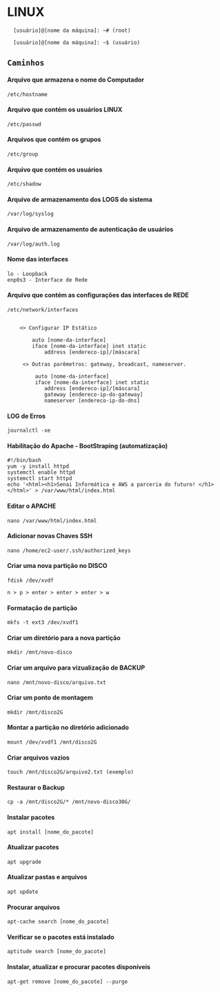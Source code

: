 # LINUX
```
  [usuário]@[nome da máquina]: ~# (root)
  
  [usuário]@[nome da máquina]: ~$ (usuário)
```

## `Caminhos`
#### Arquivo que armazena o nome do Computador 
```
/etc/hostname
``` 

#### Arquivo que contém os usuários LINUX 
```
/etc/passwd
```


#### Arquivos que contém os grupos
```
/etc/group
```


#### Arquivo que contém os usuários 
```
/etc/shadow 
```

#### Arquivo de armazenamento dos LOGS do sistema
```
/var/log/syslog 
```

#### Arquivo de armazenamento de autenticação de usuários 
```
/var/log/auth.log
```

#### Nome das interfaces
```
lo - Loopback
enp0s3 - Interface de Rede
```

#### Arquivo que contém as configurações das interfaces de REDE
```
/etc/network/interfaces


    <> Configurar IP Estático

        auto [nome-da-interface]
        iface [nome-da-interface] inet static
            address [endereco-ip]/[máscara]

     <> Outras parêmetros: gateway, broadcast, nameserver.

         auto [nome-da-interface]
         iface [nome-da-interface] inet static
            address [endereco-ip]/[máscara]
            gateway [endereco-ip-do-gateway]
            nameserver [endereco-ip-do-dns]

```

#### LOG de Erros
```
journalctl -xe
```

#### Habilitação do Apache - BootStraping (automatização)
```
#!/bin/bash
yum -y install httpd
systemctl enable httpd
systemctl start httpd
echo '<html><h1>Senai Informática e AWS a parceria do futuro! </h1></html>' > /var/www/html/index.html
```

#### Editar o APACHE 
```
nano /var/www/html/index.html  
```

#### Adicionar novas Chaves SSH
```
nano /home/ec2-user/.ssh/authorized_keys
```

#### Criar uma nova partição no DISCO 
```
fdisk /dev/xvdf

n > p > enter > enter > enter > w
```

#### Formatação de partição 
```
mkfs -t ext3 /dev/xvdf1
```

#### Criar um diretório para a nova partição
```
mkdir /mnt/novo-disco
```

#### Criar um arquivo para vizualização de BACKUP 
```
nano /mnt/novo-disco/arquivo.txt
```

#### Criar um ponto de montagem
```
mkdir /mnt/disco2G
```

#### Montar a partição no diretório adicionado
```
mount /dev/xvdf1 /mnt/disco2G
```

#### Criar arquivos vazios
```
touch /mnt/disco2G/arquivo2.txt (exemplo)
```

#### Restaurar o Backup
```
cp -a /mnt/disco2G/* /mnt/novo-disco30G/
```

#### Instalar pacotes
```
apt install [nome_do_pacote]
```

#### Atualizar pacotes  
```
apt upgrade
```

#### Atualizar pastas e arquivos 
```
apt update
```

#### Procurar arquivos 
```
apt-cache search [nome_do_pacote]
```


#### Verificar se o pacotes está instalado 
```
aptitude search [nome_do_pacote]
```

#### Instalar, atualizar e procurar pacotes disponíveis 
```
apt-get remove [nome_do_pacote] --purge
```
